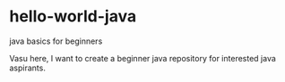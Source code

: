 # hello-world-java
java basics for beginners

Vasu here, I want to create a beginner java repository for interested java aspirants.

